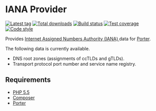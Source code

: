 IANA Provider
=============

[![Latest tag][Version image]][Releases]
[![Total downloads][Downloads image]][Downloads]
[![Build status][Build image]][Build]
[![Test coverage][Coverage image]][Coverage]
[![Code style][Style image]][Style]

Provides [Internet Assigned Numbers Authority (IANA) ](http://iana.org) data for [Porter][Porter].

The following data is currently available.

 - DNS root zones (assignments of ccTLDs and gTLDs).
 - Transport protocol port number and service name registry.

Requirements
------------

 - [PHP 5.5](http://php.net)
 - [Composer](http://getcomposer.org)
 - [Porter][Porter]


  [Porter]: https://github.com/ScriptFUSION/Porter
  [Releases]: https://github.com/Provider/IANA/releases
  [Version image]: https://poser.pugx.org/provider/iana/version "Latest version"
  [Downloads]: https://packagist.org/packages/provider/iana
  [Downloads image]: https://poser.pugx.org/provider/iana/downloads "Total downloads"
  [Build]: http://travis-ci.org/Provider/IANA
  [Build image]: http://img.shields.io/travis/Provider/IANA.svg "Build status"
  [Coverage]: https://coveralls.io/github/Provider/IANA?branch=master
  [Coverage image]: https://coveralls.io/repos/Provider/IANA/badge.svg?branch=master&service=github "Test coverage"
  [Style]: https://styleci.io/repos/49911644
  [Style image]: https://styleci.io/repos/49911644/shield?style=flat "Code style"
